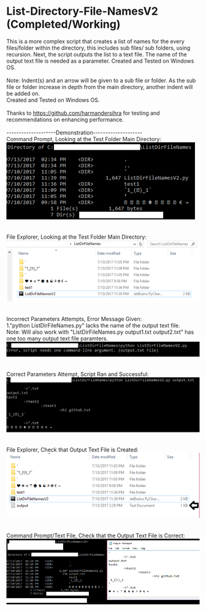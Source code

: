 # List-Directory-File-NamesV2 (Completed/Working)
This is a more complex script that creates a list of names for the every files/folder within the directory, this includes sub files/ sub folders, using recursion. Next, the script outputs the list to a text file. The name of the output text file is needed as a parameter. Created and Tested on Windows OS.
<br /><br />
Note: Indent(s) and an arrow will be given to a sub file or folder. As the sub file or folder increase in depth from the main directory, another indent will be added on.<br />
Created and Tested on Windows OS. 
<br /><br />
Thanks to https://github.com/harmandersihra for testing and recommendations on enhancing performance. 
<br /><br />
--------------------Demonstration--------------------<br />
Command Prompt, Looking at the Test Folder Main Directory: <br />
![cdmfolder](/Demo/1.png)
<br /><br /><br />
File Explorer, Looking at the Test Folder Main Directory: <br />
![explorerfolder](/Demo/2.png)
<br /><br /><br />
Incorrect Parameters Attempts, Error Message Given: <br />
1."python ListDirFileNames.py" lacks the name of the output text file.<br />
Note: Will also work with "ListDirFileNames.py output1.txt output2.txt" has one too many output text file paramters.<br />
![wrong](/Demo/3.png)
<br /><br /><br />
Correct Parameters Attempt, Script Ran and Successful: <br />
![correct](/Demo/4.png)
<br /><br /><br />
File Explorer, Check that Output Text File is Created: <br />
![check1](/Demo/5.png)
<br /><br /><br />
Command Prompt/Text File, Check that the Output Text File is Correct: <br />
![check2](/Demo/6.png)
